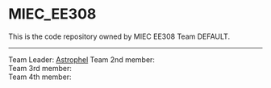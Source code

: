 # MIEC_EE308

This is the code repository owned by MIEC EE308 Team DEFAULT.

---

Team Leader: [Astrophel](https://github.com/Astrophel-Y)
Team 2nd member:  
Team 3rd member:  
Team 4th member:  
